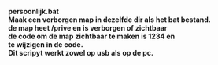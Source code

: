 <b>persoonlijk.bat<b><br>
Maak een verborgen map in dezelfde dir als het bat bestand.<br>
de map heet /prive en is verborgen of zichtbaar<br>
de code om de map zichtbaar te maken is 1234 en <br>
te wijzigen in de code.<br>
Dit scripyt werkt zowel op usb als op de pc.<br><br>

